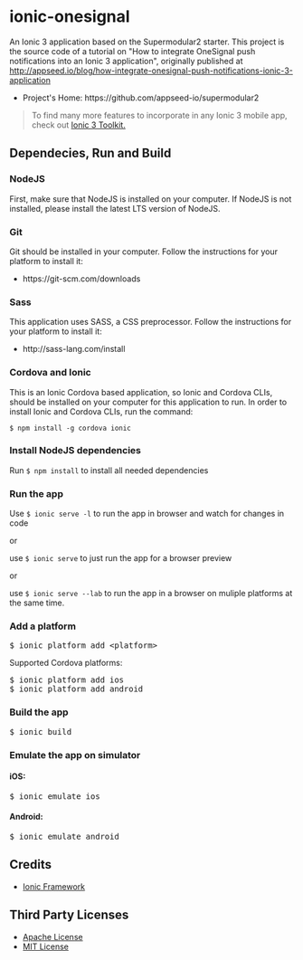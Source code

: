 <h1>ionic-onesignal</h1>

An Ionic 3 application based on the Supermodular2 starter. This project is the source code of a tutorial on "How to integrate OneSignal push notifications into an Ionic 3 application", originally published at http://appseed.io/blog/how-integrate-onesignal-push-notifications-ionic-3-application

<ul><li>Project's Home: https://github.com/appseed-io/supermodular2</li></ul>
<blockquote>
To find many more features to incorporate in any Ionic 3 mobile app, check out <a href="http://appseed.io/ionic-3-toolkit">Ionic 3 Toolkit.</a>
</blockquote>
<h2>Dependecies, Run and Build</h2>
<h3>NodeJS</h3>

First, make sure that NodeJS is installed on your computer. If NodeJS is not installed, please install the latest LTS version of NodeJS.
<h3>Git</h3>

Git should be installed in your computer. Follow the instructions for your platform to install it:
<ul><li>https://git-scm.com/downloads</li></ul>
<h3>Sass</h3>

This application uses SASS, a CSS preprocessor. Follow the instructions for your platform to install it:

<ul><li>http://sass-lang.com/install</li></ul>
<h3>Cordova and Ionic</h3>

This is an Ionic Cordova based application, so Ionic and Cordova CLIs, should be installed on your computer for this application to run. In order to install Ionic and Cordova CLIs, run the command:

<code>$ npm install -g cordova ionic</code>

<h3>Install NodeJS dependencies</h3>
Run <code>$ npm install</code> to install all needed dependencies

<h3>Run the app</h3>

Use <code>$ ionic serve -l</code> to run the app in browser and watch for changes in code

or

use <code>$ ionic serve</code> to just run the app for a browser preview

or

use <code>$ ionic serve --lab</code> to run the app in a browser on muliple platforms at the same time.
<h3>Add a platform</h3>

<pre>$ ionic platform add <span><</span>platform<span>></span></pre>

Supported Cordova platforms:

<pre>$ ionic platform add ios
$ ionic platform add android</pre>

<h3>Build the app</h3>

<pre>$ ionic build</pre>

<h3>Εmulate the app on simulator</h3>
<h4>iOS:</h4>

<pre>$ ionic emulate ios</pre>

<h4>Android:</h4>

<pre>$ ionic emulate android</pre>

<h2>Credits</h2>

<ul><li><a href="https://ionicframework.com/">Ionic Framework</a></li></ul>

<h2>Third Party Licenses</h2>
<ul>
<li><a href="http://www.apache.org/licenses/">Apache License</a>
<li><a href="https://opensource.org/licenses/MIT">MIT License</a>
</ul>
